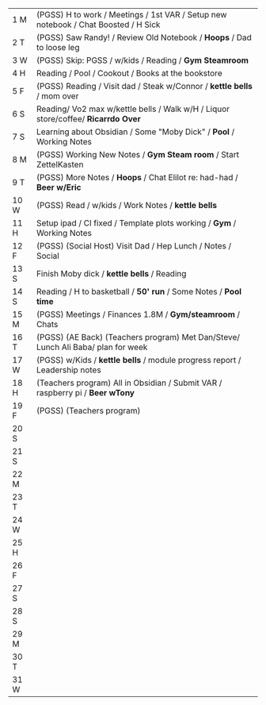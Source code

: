 |      |                                                                                     |
| ---- | ----------------------------------------------------------------------------------- |
| 1 M  | (PGSS) H to work / Meetings / 1st VAR / Setup new notebook / Chat Boosted / H Sick  |
| 2 T  | (PGSS) Saw Randy! / Review Old Notebook / **Hoops** / Dad to loose leg              |
| 3 W  | (PGSS) Skip: PGSS / w/kids / Reading / **Gym Steamroom**                            |
| 4 H  | Reading / Pool / Cookout / Books at the bookstore                                   |
| 5 F  | (PGSS) Reading / Visit dad / Steak w/Connor / **kettle bells** / mom over           |
| 6 S  | Reading/ Vo2 max w/kettle bells / Walk w/H / Liquor store/coffee/ **Ricarrdo Over** |
| 7 S  | Learning about Obsidian / Some "Moby Dick" / **Pool** / Working Notes               |
| 8 M  | (PGSS) Working New Notes / **Gym Steam room** / Start ZettelKasten                  |
| 9 T  | (PGSS) More Notes / **Hoops** / Chat Elilot re: had-had / **Beer w/Eric**           |
| 10 W | (PGSS) Read / w/kids / Work Notes / **kettle bells**                                |
| 11 H | Setup ipad / CI fixed / Template plots working / **Gym** / Working Notes            |
| 12 F | (PGSS) (Social Host) Visit Dad / Hep Lunch / Notes / Social                         |
| 13 S | Finish Moby dick / **kettle bells** / Reading                                       |
| 14 S | Reading / H to basketball / **50' run** / Some Notes / **Pool time**                |
| 15 M | (PGSS) Meetings / Finances 1.8M / **Gym/steamroom** / Chats                         |
| 16 T | (PGSS) (AE Back) (Teachers program) Met Dan/Steve/ Lunch Ali Baba/ plan for week    |
| 17 W | (PGSS) w/Kids / **kettle bells** / module progress report / Leadership notes        |
| 18 H | (Teachers program) All in Obsidian / Submit VAR / raspberry pi / **Beer wTony**     |
| 19 F | (PGSS) (Teachers program)                                                           |
| 20 S |                                                                                     |
| 21 S |                                                                                     |
| 22 M |                                                                                     |
| 23 T |                                                                                     |
| 24 W |                                                                                     |
| 25 H |                                                                                     |
| 26 F |                                                                                     |
| 27 S |                                                                                     |
| 28 S |                                                                                     |
| 29 M |                                                                                     |
| 30 T |                                                                                     |
| 31 W |                                                                                     |



